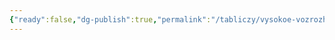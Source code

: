 ```yaml
---
{"ready":false,"dg-publish":true,"permalink":"/tabliczy/vysokoe-vozrozhdenie/freski-villy-kidzhi-farnezina/","dgPassFrontmatter":true}
---
```



